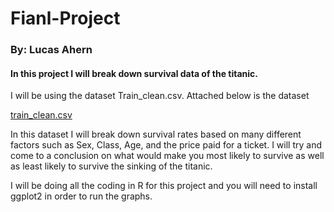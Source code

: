 # Fianl-Project
### By: Lucas Ahern

#### In this project I will break down survival data of the titanic.  
I will be using the dataset Train_clean.csv.  Attached below is the dataset

[train_clean.csv](https://github.com/LAhern1511/Fianl-Project-/files/10915821/train_clean.csv)


In this dataset I will break down survival rates based on many different factors such as Sex, Class, Age, and the price paid for a ticket.
I will try and come to a conclusion on what would make you most likely to survive as well as least likely to survive the sinking of the titanic.


I will be doing all the coding in R for this project and you will need to install ggplot2 in order to run the graphs.

